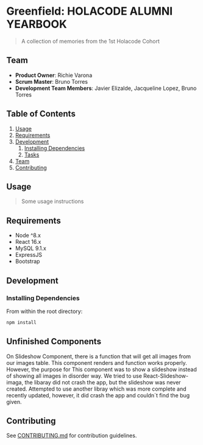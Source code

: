 # Greenfield: HOLACODE ALUMNI YEARBOOK

> A collection of memories from the 1st Holacode Cohort

## Team

  - __Product Owner__: Richie Varona
  - __Scrum Master__: Bruno Torres
  - __Development Team Members__: Javier Elizalde, Jacqueline Lopez, Bruno Torres

## Table of Contents

1. [Usage](#Usage)
1. [Requirements](#requirements)
1. [Development](#development)
    1. [Installing Dependencies](#installing-dependencies)
    1. [Tasks](#tasks)
1. [Team](#team)
1. [Contributing](#contributing)

## Usage

> Some usage instructions

## Requirements

- Node ^8.x
- React 16.x
- MySQL 9.1.x
- ExpressJS
- Bootstrap

## Development

### Installing Dependencies

From within the root directory:

```sh
npm install
```

## Unfinished Components

On Slideshow Component, there is a function that will get all images from our images table. This component renders and function works properly. However, the purpose for This component was to show a slideshow instead of showing all images in disorder way. We
tried to use React-Slideshow-imaga, the libaray did not crash the app, but the slideshow was never created. Attempted to use another libray which was more complete and recently updated, however, it did crash the app and couldn´t find the bug given. 

## Contributing

See [CONTRIBUTING.md](https://github.com/unexpected-lion/ourglass/blob/master/contributing.md) for contribution guidelines.
